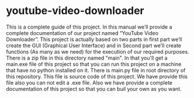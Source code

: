 # youtube-video-downloader
This is a complete guide of this project. In this manual we’ll provide a complete documentation of our project named “YouTube Video Downloader”. This project is actually based on two parts in first part we’ll create the GUI (Graphical User Interface) and in Second part we’ll create functions (As many as we need) for the execution of our required purposes. 
There is a zip file in this directory named "main". In that you'll get a main.exe file of this project so that you can run this project on a machine that have no python installed on it.
There is main.py file in root directory of this repository. This file is source code of this project. We have provide this file also you can not edit a .exe file.
Also we have provide a complete documentation of this project so that you can buil your own as you want.
